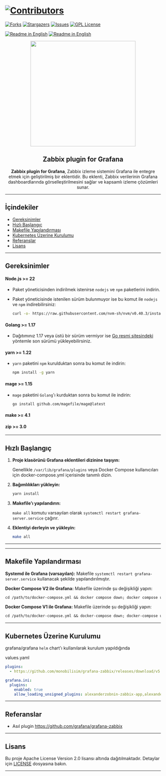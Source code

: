 # [![Contributors][contributors-shield]][contributors-url]

[![Forks][forks-shield]][forks-url]
[![Stargazers][stars-shield]][stars-url]
[![Issues][issues-shield]][issues-url]
[![GPL License][license-shield]][license-url]

[![Readme in English](https://img.shields.io/badge/Readme-English-blue)](README.md)
[![Readme in English](https://img.shields.io/badge/Readme-Turkish-blue)](README-TR.md)

<div align="center">  
<a href="https://mono.net.tr/">  
  <img src="https://monobilisim.com.tr/images/mono-bilisim.svg" width="340"/>  
</a>

<h2 align="center">Zabbix plugin for Grafana</h2>
<b>Zabbix plugin for Grafana</b>, Zabbix izleme sistemini Grafana ile entegre etmek için geliştirilmiş bir eklentidir. Bu eklenti, Zabbix verilerinin Grafana dashboardlarında görselleştirilmesini sağlar ve kapsamlı izleme çözümleri sunar.

</div>

---

## İçindekiler

* [Gereksinimler](#gereksinimler)
* [Hızlı Başlangıç](#hızlı-başlangıç)
* [Makefile Yapılandırması](#makefile-yapılandırması)
* [Kubernetes Üzerine Kurulumu](#kubernetes-üzerine-kurulumu)
* [Referanslar](#referanslar)
* [Lisans](#lisans)

---

## Gereksinimler

#### Node.js >= 22
* Paket yöneticisinden indirilmek istenirse `nodejs` ve `npm` paketlerini indirin.
* Paket yöneticisinde istenilen sürüm bulunmuyor ise bu komut ile `nodejs` ve `npm` indirebilirsiniz:

  ```sh
  curl -o- https://raw.githubusercontent.com/nvm-sh/nvm/v0.40.3/install.sh | bash && source $HOME/.bashrc && nvm install --lts
  ```

#### Golang >= 1.17
* Dağıtımınız 1.17 veya üstü bir sürüm vermiyor ise [Go resmi sitesindeki](https://go.dev/doc/install) yöntemle son sürümü yükleyebilirsiniz.

#### yarn >= 1.22
* `yarn` paketini `npm` kurulduktan sonra bu komut ile indirin:

  ```sh
  npm install -g yarn
  ```

#### mage >= 1.15
* `mage` paketini `Golang`'ı kurduktan sonra bu komut ile indirin: 

  ```sh
  go install github.com/magefile/mage@latest
  ```

#### make >= 4.1
#### zip >= 3.0


---

## Hızlı Başlangıç

1. **Proje klasörünü Grafana eklentileri dizinine taşıyın:**
   
   Genellikle `/var/lib/grafana/plugins` veya Docker Compose kullanıcıları için docker-compose.yml içerisinde tanımlı dizin.

2. **Bağımlılıkları yükleyin:**

   ```sh
   yarn install
   ```

3. **Makefile'ı yapılandırın:**
   
   `make all` komutu varsayılan olarak `systemctl restart grafana-server.service` çağırır.

4. **Eklentiyi derleyin ve yükleyin:**

   ```sh
   make all
   ```
---

---

## Makefile Yapılandırması

**Systemd ile Grafana (varsayılan):**
Makefile `systemctl restart grafana-server.service` kullanacak şekilde yapılandırılmıştır.

**Docker Compose V2 ile Grafana:**
Makefile üzerinde şu değişikliği yapın:
```makefile
cd /path/to/docker-compose.yml && docker compose down; docker compose up -d
```

**Docker Compose V1 ile Grafana:**
Makefile üzerinde şu değişikliği yapın:
```makefile
cd /path/to/docker-compose.yml && docker-compose down; docker-compose up -d
```

---

## Kubernetes Üzerine Kurulumu

grafana/grafana `helm` chart'ı kullanılarak kurulum yapıldığında

values.yaml

```yaml 
plugins:
  - https://github.com/monobilisim/grafana-zabbix/releases/download/v5.0.4/alexanderzobnin-zabbix-app-linux-amd64.zip;alexanderzobnin-zabbix-app

grafana.ini:
  plugins:
    enabled: true
    allow_loading_unsigned_plugins: alexanderzobnin-zabbix-app,alexanderzobnin-zabbix-datasource,alexanderzobnin-zabbix-triggers-panel
```

---

## Referanslar

* Asıl plugin https://github.com/grafana/grafana-zabbix

---

## Lisans

Bu proje Apache License Version 2.0 lisansı altında dağıtılmaktadır. Detaylar için [LICENSE](LICENSE) dosyasına bakın.

---

[contributors-shield]: https://img.shields.io/github/contributors/monobilisim/grafana-zabbix.svg?style=for-the-badge
[contributors-url]: https://github.com/monobilisim/grafana-zabbix/graphs/contributors
[forks-shield]: https://img.shields.io/github/forks/monobilisim/grafana-zabbix.svg?style=for-the-badge
[forks-url]: https://github.com/monobilisim/grafana-zabbix/network/members
[stars-shield]: https://img.shields.io/github/stars/monobilisim/grafana-zabbix.svg?style=for-the-badge
[stars-url]: https://github.com/monobilisim/grafana-zabbix/stargazers
[issues-shield]: https://img.shields.io/github/issues/monobilisim/grafana-zabbix.svg?style=for-the-badge
[issues-url]: https://github.com/monobilisim/grafana-zabbix/issues
[license-shield]: https://img.shields.io/github/license/monobilisim/grafana-zabbix.svg?style=for-the-badge
[license-url]: https://github.com/monobilisim/grafana-zabbix/blob/master/LICENSE
